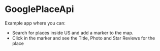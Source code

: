# GooglePlaceApi
Example app where you can:
- Search for places inside US and add a marker to the map.
- Click in the marker and see the Title, Photo and Star Reviews for the place
